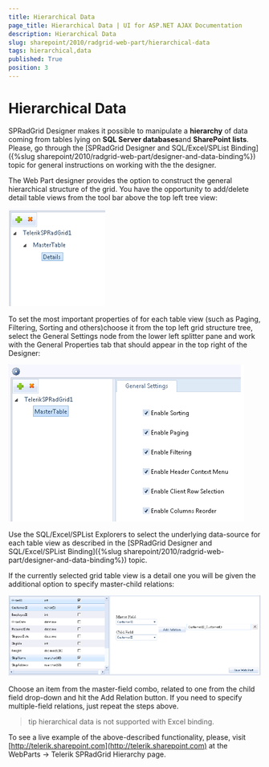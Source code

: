 ```yaml
---
title: Hierarchical Data
page_title: Hierarchical Data | UI for ASP.NET AJAX Documentation
description: Hierarchical Data
slug: sharepoint/2010/radgrid-web-part/hierarchical-data
tags: hierarchical,data
published: True
position: 3
---
```


# Hierarchical Data





SPRadGrid Designer makes it possible to manipulate a **hierarchy** of data coming from tables lying on **SQL Server databases**and **SharePoint lists**. Please, go through the [SPRadGrid Designer and SQL/Excel/SPList Binding]({%slug sharepoint/2010/radgrid-web-part/designer-and-data-binding%}) topic for general instructions on working with the the designer.

The Web Part designer provides the option to construct the general hierarchical structure of the grid. You have the opportunity to add/delete detail table views from the tool bar above the top left tree view:

![spradgrid structure tree](images/spradgrid_structure_tree.png)

To set the most important properties of for each table view (such as Paging, Filtering, Sorting and others)choose it from the top left grid structure tree, select the General Settings node from the lower left splitter pane and work with the General Properties tab that should appear in the top right of the Designer:

![](images/general_settings.png)

Use the SQL/Excel/SPList Explorers to select the underlying data-source for each table view as described in the [SPRadGrid Designer and SQL/Excel/SPList Binding]({%slug sharepoint/2010/radgrid-web-part/designer-and-data-binding%}) topic.

If the currently selected grid table view is a detail one you will be given the additional option to specify master-child relations:

![spradgrid relations](images/spradgrid_relations.png)

Choose an item from the master-field combo, related to one from the child field drop-down and hit the Add Relation button. If you need to specify multiple-field	relations, just repeat the steps above.

>tip
>hierarchical data is not supported with Excel binding.


To see a live example of the above-described functionality, please, visit [http://telerik.sharepoint.com](http://telerik.sharepoint.com) at the WebParts -> Telerik SPRadGrid Hierarchy page.
